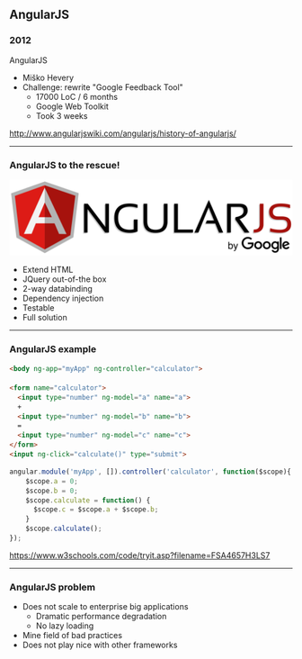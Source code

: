 ## AngularJS

<div class="timeline compact">
  <div class="container right">
    <div class="content">
      <h3>2012</h3>
      <p>AngularJS</p>
    </div>
  </div>
</div>

* Miško Hevery
* Challenge: rewrite "Google Feedback Tool"
    * 17000 LoC / 6 months
    * Google Web Toolkit
    * Took 3 weeks


http://www.angularjswiki.com/angularjs/history-of-angularjs/ <!-- .element target="_blank" class="compact" -->

---

### AngularJS to the rescue!

![AngularJS](/img/AngularJS_logo.svg) <!-- .element: style="background: #fff"-->

* Extend HTML
* JQuery out-of-the box
* 2-way databinding
* Dependency injection
* Testable
* Full solution

---

### AngularJS example

```html
<body ng-app="myApp" ng-controller="calculator">

<form name="calculator">
  <input type="number" ng-model="a" name="a">
  +
  <input type="number" ng-model="b" name="b">
  =
  <input type="number" ng-model="c" name="c">
</form>
<input ng-click="calculate()" type="submit">
```

<!--.element class="compact"-->

```js
angular.module('myApp', []).controller('calculator', function($scope){
	$scope.a = 0;
    $scope.b = 0;
    $scope.calculate = function() {
      $scope.c = $scope.a + $scope.b;
    }
    $scope.calculate();
});
```

<!--.element class="compact"-->

https://www.w3schools.com/code/tryit.asp?filename=FSA4657H3LS7 <!-- .element target="_blank" class="reference" -->

---

### AngularJS problem

* Does not scale to enterprise big applications
    * Dramatic performance degradation 
    * No lazy loading
* Mine field of bad practices
* Does not play nice with other frameworks